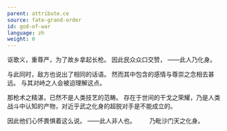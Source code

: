 ```yaml
---
parent: attribute.ce
source: fate-grand-order
id: god-of-war
language: zh
weight: 0
---
```


讴歌义，重尊严，为了故乡拿起长枪。
因此民众众口交赞，
——此人乃化身。

与此同时，敌方也说出了相同的话语。
然而其中包含的感情与尊崇之念相去甚远。
与其对峙之人会被迫理解这点。

那枪术之精湛，已然不是人类技艺的范畴。
存在于世间的干戈之荣耀，乃是人类战斗中认知的产物，对近乎武之化身的超脱对手是不能成立的。

因此他们心怀畏惧着这么说。
——此人非人也。
　　乃毗沙门天之化身。
